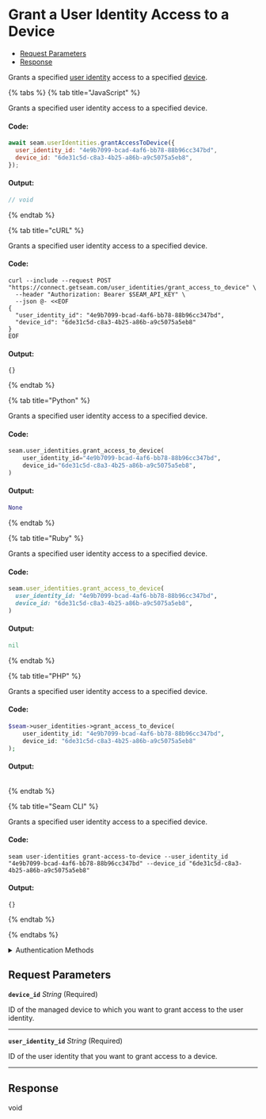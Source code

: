 # Grant a User Identity Access to a Device

- [Request Parameters](#request-parameters)
- [Response](#response)

Grants a specified [user identity](../../capability-guides/mobile-access/managing-mobile-app-user-accounts-with-user-identities.md#what-is-a-user-identity) access to a specified [device](../../core-concepts/devices/README.md).


{% tabs %}
{% tab title="JavaScript" %}

Grants a specified user identity access to a specified device.

#### Code:

```javascript
await seam.userIdentities.grantAccessToDevice({
  user_identity_id: "4e9b7099-bcad-4af6-bb78-88b96cc347bd",
  device_id: "6de31c5d-c8a3-4b25-a86b-a9c5075a5eb8",
});
```

#### Output:

```javascript
// void
```
{% endtab %}

{% tab title="cURL" %}

Grants a specified user identity access to a specified device.

#### Code:

```curl
curl --include --request POST "https://connect.getseam.com/user_identities/grant_access_to_device" \
  --header "Authorization: Bearer $SEAM_API_KEY" \
  --json @- <<EOF
{
  "user_identity_id": "4e9b7099-bcad-4af6-bb78-88b96cc347bd",
  "device_id": "6de31c5d-c8a3-4b25-a86b-a9c5075a5eb8"
}
EOF
```

#### Output:

```curl
{}
```
{% endtab %}

{% tab title="Python" %}

Grants a specified user identity access to a specified device.

#### Code:

```python
seam.user_identities.grant_access_to_device(
    user_identity_id="4e9b7099-bcad-4af6-bb78-88b96cc347bd",
    device_id="6de31c5d-c8a3-4b25-a86b-a9c5075a5eb8",
)
```

#### Output:

```python
None
```
{% endtab %}

{% tab title="Ruby" %}

Grants a specified user identity access to a specified device.

#### Code:

```ruby
seam.user_identities.grant_access_to_device(
  user_identity_id: "4e9b7099-bcad-4af6-bb78-88b96cc347bd",
  device_id: "6de31c5d-c8a3-4b25-a86b-a9c5075a5eb8",
)
```

#### Output:

```ruby
nil
```
{% endtab %}

{% tab title="PHP" %}

Grants a specified user identity access to a specified device.

#### Code:

```php
$seam->user_identities->grant_access_to_device(
    user_identity_id: "4e9b7099-bcad-4af6-bb78-88b96cc347bd",
    device_id: "6de31c5d-c8a3-4b25-a86b-a9c5075a5eb8"
);
```

#### Output:

```php

```
{% endtab %}

{% tab title="Seam CLI" %}

Grants a specified user identity access to a specified device.

#### Code:

```seam_cli
seam user-identities grant-access-to-device --user_identity_id "4e9b7099-bcad-4af6-bb78-88b96cc347bd" --device_id "6de31c5d-c8a3-4b25-a86b-a9c5075a5eb8"
```

#### Output:

```seam_cli
{}
```
{% endtab %}

{% endtabs %}


<details>

<summary>Authentication Methods</summary>

- API key
- Personal access token
  <br>Must also include the `seam-workspace` header in the request.

To learn more, see [Authentication](https://docs.seam.co/latest/api/authentication).
</details>

## Request Parameters

**`device_id`** *String* (Required)

ID of the managed device to which you want to grant access to the user identity.

---

**`user_identity_id`** *String* (Required)

ID of the user identity that you want to grant access to a device.

---


## Response

void

